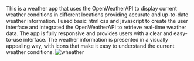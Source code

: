 This is a weather app that uses the OpenWeatherAPI to display current weather conditions in different locations providing accurate and up-to-date weather information. 
I used basic html css and javascript to create the user interface and integrated the OpenWeatherAPI to retrieve real-time weather data. 
The app is fully responsive and provides users with a clear and easy-to-use interface. 
The weather information is presented in a visually appealing way, with icons that make it easy to understand the current weather conditions.
![wheather](https://github.com/Gomathyjeyshree/projects/assets/133661296/348b966f-5940-46d8-a304-8071a8c68990)

